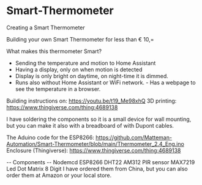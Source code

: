 # Smart-Thermometer
Creating a Smart Thermometer


Building your own Smart Thermometer for less than € 10,=

What makes this thermometer Smart?
- Sending the temperature and motion to Home Assistant​
- ​Having a display, only on when motion is detected​
- ​Display is only bright on daytime, on night-time it is  dimmed. ​
- ​Runs also without Home Assistant or WiFi network.​
​- Has a webpage to see the temperature in a browser.​

Building instructions on: https://youtu.be/t19_Me98xhQ
3D printing: https://www.thingiverse.com/thing:4689138

I have soldering the components so it is a small device for wall mounting, but you can make it also with a breadboard of with Dupont cables.

The Aduino code for the ESP8266: https://github.com/Matteman-Automation/Smart-Thermometer/blob/main/Thermometer_2.4_Eng.ino
Enclosure (Thingiverse): https://www.thingiverse.com/thing:4689138

-- Components --
Nodemcd ESP8266
DHT22
AM312 PIR sensor
MAX7219 Led Dot Matrix 8 Digit
I have ordered them from China, but you can also order them at Amazon or your local store.

